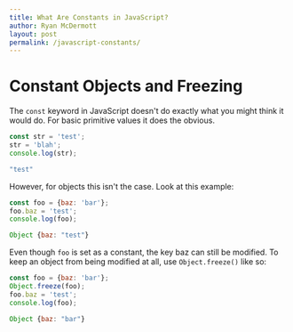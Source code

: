 ```yaml
---
title: What Are Constants in JavaScript?
author: Ryan McDermott
layout: post
permalink: /javascript-constants/
---
```

# Constant Objects and Freezing

The `const` keyword in JavaScript doesn't do exactly what you might think it would do. For basic primitive values it does the obvious.

```js
const str = 'test';
str = 'blah';
console.log(str);

"test"
```

However, for objects this isn't the case. Look at this example:

```js
const foo = {baz: 'bar'};
foo.baz = 'test';
console.log(foo);

Object {baz: "test"}
```

Even though `foo` is set as a constant, the key baz can still be modified. To keep an object from being modified at all, use `Object.freeze()` like so:

```js
const foo = {baz: 'bar'};
Object.freeze(foo);
foo.baz = 'test';
console.log(foo);

Object {baz: "bar"}
```